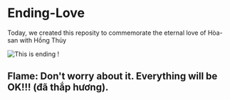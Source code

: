 # Ending-Love

Today, we created this reposity to commemorate the eternal love of Hòa-san with Hồng Thủy

![This is ending !](https://i.imgur.com/dVdj1la.png)

## Flame: Don't worry about it. Everything will be OK!!! (đã thắp hương).

